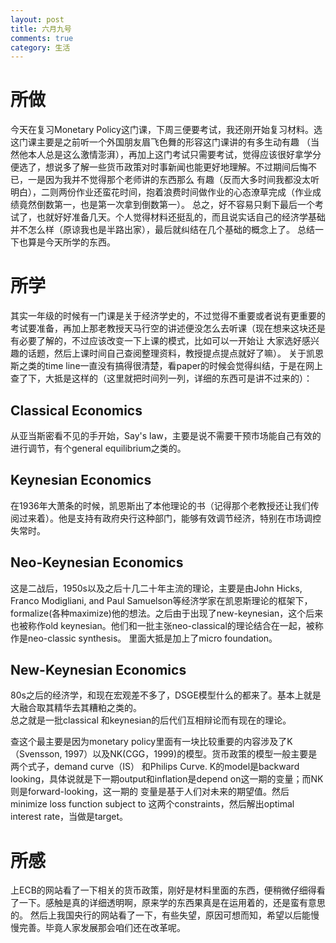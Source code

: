 ```yaml
---
layout: post
title: 六月九号
comments: true
category: 生活
---
```


# 所做

今天在复习Monetary Policy这门课，下周三便要考试，我还刚开始复习材料。选这门课主要是之前听一个外国朋友眉飞色舞的形容这门课讲的有多生动有趣
（当然他本人总是这么激情澎湃），再加上这门考试只需要考试，觉得应该很好拿学分便选了，想说多了解一些货币政策对时事新闻也能更好地理解。不过期间后悔不已，一是因为我并不觉得那个老师讲的东西那么
有趣（反而大多时间我都没太听明白），二则两份作业还蛮花时间，抱着浪费时间做作业的心态潦草完成（作业成绩竟然倒数第一，也是第一次拿到倒数第一）。
总之，好不容易只剩下最后一个考试了，也就好好准备几天。个人觉得材料还挺乱的，而且说实话自己的经济学基础并不怎么样（原谅我也是半路出家），最后就纠结在几个基础的概念上了。
总结一下也算是今天所学的东西。   

# 所学

其实一年级的时候有一门课是关于经济学史的，不过觉得不重要或者说有更重要的考试要准备，再加上那老教授天马行空的讲述便没怎么去听课（现在想来这块还是有必要了解的，不过应该改变一下上课的模式，比如可以一开始让
大家选好感兴趣的话题，然后上课时间自己查阅整理资料，教授提点提点就好了嘛）。
关于凯恩斯之类的time line一直没有搞得很清楚，看paper的时候会觉得纠结，于是在网上查了下，大抵是这样的（这里就把时间列一列，详细的东西可是讲不过来的）：    
## Classical Economics
从亚当斯密看不见的手开始，Say's law，主要是说不需要干预市场能自己有效的进行调节，有个general equilibrium之类的。
## Keynesian Economics
在1936年大萧条的时候，凯恩斯出了本他理论的书（记得那个老教授还让我们传阅过来着）。他是支持有政府央行这种部门，能够有效调节经济，特别在市场调控失常时。
## Neo-Keynesian Economics
这是二战后，1950s以及之后十几二十年主流的理论，主要是由John Hicks, Franco Modigliani, and Paul Samuelson等经济学家在凯恩斯理论的框架下，
formalize(各种maximize)他的想法。之后由于出现了new-keynesian，这个后来也被称作old keynesian。他们和一批主张neo-classical的理论结合在一起，被称作是neo-classic synthesis。
里面大抵是加上了micro foundation。
## New-Keynesian Economics
80s之后的经济学，和现在宏观差不多了，DSGE模型什么的都来了。基本上就是大融合取其精华去其糟粕之类的。    
总之就是一批classical 和keynesian的后代们互相辩论而有现在的理论。     

查这个最主要是因为monetary policy里面有一块比较重要的内容涉及了K（Svensson, 1997）以及NK(CGG，1999)的模型。货币政策的模型一般主要是两个式子，demand curve（IS）
和Philips Curve. K的model是backward looking，具体说就是下一期output和inflation是depend on这一期的变量；而NK则是forward-looking，这一期的
变量是基于人们对未来的期望值。然后minimize loss function subject to 这两个constraints，然后解出optimal interest rate，当做是target。
# 所感

上ECB的网站看了一下相关的货币政策，刚好是材料里面的东西，便稍微仔细得看了一下。感触是真的详细透明啊，原来学的东西果真是在运用着的，还是蛮有意思的。
然后上我国央行的网站看了一下，有些失望，原因可想而知，希望以后能慢慢完善。毕竟人家发展那会咱们还在改革呢。
